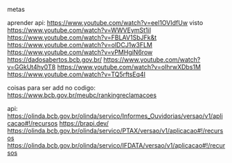 metas 

aprender api:
https://www.youtube.com/watch?v=eel1OVIdfUw visto
https://www.youtube.com/watch?v=WWVEymSt1iI
https://www.youtube.com/watch?v=FBLAV1SbJFk&t
https://www.youtube.com/watch?v=olDCJ1w3FLM
https://www.youtube.com/watch?v=vPMHgiN6row
https://dadosabertos.bcb.gov.br/
https://www.youtube.com/watch?v=GGkUt4hy0T8
https://www.youtube.com/watch?v=oIhrwXDbs1M
https://www.youtube.com/watch?v=TQ5rftsEq4I

coisas para ser add no codigo:
https://www.bcb.gov.br/meubc/rankingreclamacoes

api:
https://olinda.bcb.gov.br/olinda/servico/Informes_Ouvidorias/versao/v1/aplicacao#!/recursos
https://brapi.dev/
https://olinda.bcb.gov.br/olinda/servico/PTAX/versao/v1/aplicacao#!/recursos
https://olinda.bcb.gov.br/olinda/servico/IFDATA/versao/v1/aplicacao#!/recursos